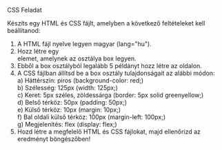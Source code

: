 CSS Feladat

Készíts egy HTML és CSS fájlt, amelyben a következő feltételeket kell beállítanod:

1. A HTML fájl nyelve legyen magyar (lang="hu").<br>
2. Hozz létre egy <div> elemet, amelynek az osztálya box legyen.<br>
3. Ebből a box osztályból legalább 5 példányt hozz létre az oldalon.<br>
4. A CSS fájlban állítsd be a box osztály tulajdonságait az alábbi módon:<br>
a) Háttérszín: piros (background-color: red;)<br>
b) Szélesség: 125px (width: 125px;)<br>
c) Keret: 5px széles, zöldessárga (border: 5px solid greenyellow;)<br>
d) Belső térköz: 50px (padding: 50px;)<br>
e) Külső térköz: 10px (margin: 10px;)<br>
f) Bal oldali külső térköz: 100px (margin-left: 100px;)<br>
g) Megjelenítés: flex (display: flex;)<br>
1. Hozd létre a megfelelő HTML és CSS fájlokat, majd ellenőrizd az eredményt böngészőben!
